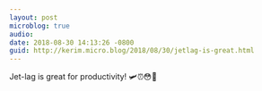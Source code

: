 ```yaml
---
layout: post
microblog: true
audio: 
date: 2018-08-30 14:13:26 -0800
guid: http://kerim.micro.blog/2018/08/30/jetlag-is-great.html
---
```

Jet-lag is great for productivity! 🛩⏰😳📝
